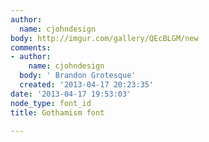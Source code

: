 ```yaml
---
author:
  name: cjohndesign
body: http://imgur.com/gallery/QEcBLGM/new
comments:
- author:
    name: cjohndesign
  body: ' Brandon Grotesque'
  created: '2013-04-17 20:23:35'
date: '2013-04-17 19:53:03'
node_type: font_id
title: Gothamism font

---
```

